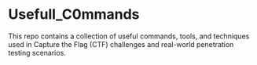 # Usefull_C0mmands
This repo contains a collection of useful commands, tools, and techniques used in Capture the Flag (CTF) challenges and real-world penetration testing scenarios.
